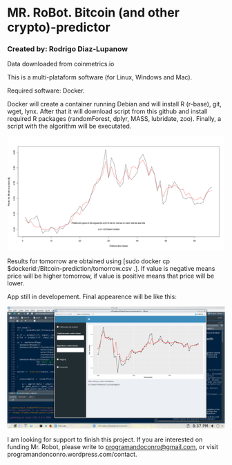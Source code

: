 # MR. RoBot. Bitcoin (and other crypto)-predictor
### Created by: Rodrigo Diaz-Lupanow

Data downloaded from coinmetrics.io

This is a multi-plataform software (for Linux, Windows and Mac).

Required software: Docker. 

Docker will create a container running Debian and will install R (r-base), git, wget, lynx. After that it will download script from this github and install required R packages (randomForest, dplyr, MASS, lubridate, zoo). Finally, a script with the algorithm will be executated. 

![alt text](https://github.com/progamandoconro/Bitcoin-prediction/blob/master/bitcoin_5_ago_2019?raw=true)

Results for tomorrow are obtained using [sudo docker cp $dockerid:/Bitcoin-prediction/tomorrow.csv .]. If value is negative means price will be higher tomorrow, if value is positive means that price will be lower. 

App still in developement. Final appearence will be like this: 

![alt text](https://raw.githubusercontent.com/progamandoconro/Bitcoin-prediction/master/Screenshot_20190727_203738.png)

I am looking for support to finish this project. If you are interested on funding Mr. Robot, please write to programandoconro@gmail.com, or visit programandonconro.wordpress.com/contact. 
